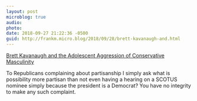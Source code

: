 ```yaml
---
layout: post
microblog: true
audio: 
photo: 
date: 2018-09-27 21:22:36 -0500
guid: http://frankm.micro.blog/2018/09/28/brett-kavanaugh-and.html
---
```

[Brett Kavanaugh and the Adolescent Aggression of Conservative Masculinity](https://www.newyorker.com/news/current/brett-kavanaughs-adolescent-temper-tantrum-before-the-senate-judiciary-committee)

To Republicans complaining about partisanship I simply ask what is possibility more partisan than not even having a hearing on a SCOTUS nominee simply because the president is a Democrat? You have no integrity to make any such complaint. 

